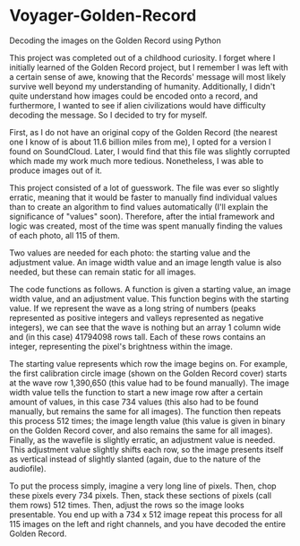 # Voyager-Golden-Record
Decoding the images on the Golden Record using Python

This project was completed out of a childhood curiosity. I forget where I initially learned of the Golden Record project, but I remember I was left with a certain sense of awe, knowing that the Records' message will most likely survive well beyond my understanding of humanity. Additionally, I didn't quite understand how images could be encoded onto a record, and furthermore, I wanted to see if alien civilizations would have difficulty decoding the message. So I decided to try for myself. 

First, as I do not have an original copy of the Golden Record (the nearest one I know of is about 11.6 billion miles from me), I opted for a version I found on SoundCloud. Later, I would find that this file was slightly corrupted which made my work much more tedious. Nonetheless, I was able to produce images out of it. 

This project consisted of a lot of guesswork. The file was ever so slightly erratic, meaning that it would be faster to manually find individual values than to create an algorithm to find values automatically (I'll explain the significance of "values" soon). Therefore, after the intial framework and logic was created, most of the time was spent manually finding the values of each photo, all 115 of them.

Two values are needed for each photo: the starting value and the adjustment value. An image width value and an image length value is also needed, but these can remain static for all images.

The code functions as follows. A function is given a starting value, an image width value, and an adjustment value. This function begins with the starting value. If we represent the wave as a long string of numbers (peaks represented as positive integers and valleys represented as negative integers), we can see that the wave is nothing but an array 1 column wide and (in this case) 41794098 rows tall. Each of these rows contains an integer, representing the pixel's brightness within the image. 

The starting value represents which row the image begins on. For example, the first calibration circle image (shown on the Golden Record cover) starts at the wave row 1,390,650 (this value had to be found manually). The image width value tells the function to start a new image row after a certain amount of values, in this case 734 values (this also had to be found manually, but remains the same for all images). The function then repeats this process 512 times; the image length value (this value is given in binary on the Golden Record cover, and also remains the same for all images). Finally, as the wavefile is slightly erratic, an adjustment value is needed. This adjustment value slightly shifts each row, so the image presents itself as vertical instead of slightly slanted (again, due to the nature of the audiofile). 

To put the process simply, imagine a very long line of pixels. Then, chop these pixels every 734 pixels. Then, stack these sections of pixels (call them rows) 512 times. Then, adjust the rows so the image looks presentable. You end up with a 734 x 512 image repeat this process for all 115 images on the left and right channels, and you have decoded the entire Golden Record. 
